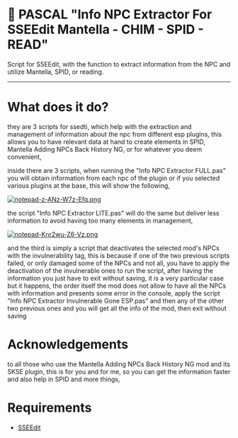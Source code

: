 # 📜 PASCAL "Info NPC Extractor For SSEEdit Mantella - CHIM - SPID - READ"

Script for SSEEdit, with the function to extract information from the NPC and utilize Mantella, SPID, or reading.

---

# What does it do?

they are 3 scripts for ssedti, which help with the extraction and management of information about the npc from different esp plugins, this allows you to have relevant data at hand to create elements in SPID, Mantella Adding NPCs Back History NG, or for whatever you deem convenient,

inside there are 3 scripts, when running the "Info NPC Extractor FULL.pas" you will obtain information from each npc of the plugin or if you selected various plugins at the base, this will show the following,

[![notepad-z-ANz-W7z-Efq.png](https://i.postimg.cc/XN9hxLD0/notepad-z-ANz-W7z-Efq.png)](https://postimg.cc/kDXfgQmj)

the script "Info NPC Extractor LITE.pas" will do the same but deliver less information to avoid having too many elements in management,

[![notepad-Knr2wu-Z6-Vz.png](https://i.postimg.cc/85Q46QGf/notepad-Knr2wu-Z6-Vz.png)](https://postimg.cc/DW6L9N87)

and the third is simply a script that deactivates the selected mod's NPCs with the invulnerability tag, this is because if one of the two previous scripts failed, or only damaged some of the NPCs and not all, you have to apply the deactivation of the invulnerable ones to run the script, after having the information you just have to exit without saving, it is a very particular case but it happens, the order itself the mod does not allow to have all the NPCs with information and presents some error in the console, apply the script "Info NPC Extractor Invulnerable Gone ESP.pas" and then any of the other two previous ones and you will get all the info of the mod, then exit without saving

# Acknowledgements

to all those who use the Mantella Adding NPCs Back History NG mod and its SKSE plugin, this is for you and for me, so you can get the information faster and also help in SPID and more things,

# Requirements

- [SSEEdit](https://www.nexusmods.com/skyrimspecialedition/mods/164?tab=files)
